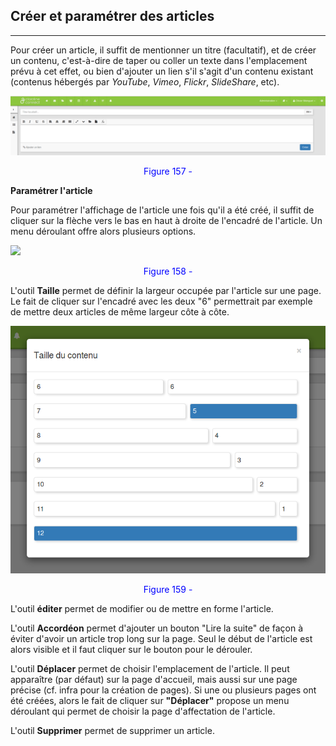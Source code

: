 ## Créer et paramétrer des articles

---

Pour créer un article, il suffit de mentionner un titre \(facultatif\), et de créer un contenu, c'est-à-dire de taper ou coller un texte dans l'emplacement prévu à cet effet, ou bien d'ajouter un lien s'il s'agit d'un contenu existant \(contenus hébergés par _YouTube_, _Vimeo_, _Flickr_, _SlideShare_, etc\).

![](images/admin_site_web.png)

<p style="text-align: center; color: blue">Figure 157 - </p>

**Paramétrer l'article**

Pour paramétrer l'affichage de l'article une fois qu'il a été créé, il suffit de cliquer sur la flèche vers le bas en haut à droite de l'encadré de l'article. Un menu déroulant offre alors plusieurs options.

![](images/paramétrer_article.png)

<p style="text-align: center; color: blue">Figure 158 - </p>

L'outil **Taille** permet de définir la largeur occupée par l'article sur une page. Le fait de cliquer sur l'encadré avec les deux "6" permettrait par exemple de mettre deux articles de même largeur côte à côte.

![](images/taille_contenu.png)

<p style="text-align: center; color: blue">Figure 159 - </p>

L'outil **éditer** permet de modifier ou de mettre en forme l'article.

L'outil **Accordéon** permet d'ajouter un bouton "Lire la suite" de façon à éviter d'avoir un article trop long sur la page. Seul le début de l'article est alors visible et il faut cliquer sur le bouton pour le dérouler.

L'outil **Déplacer** permet de choisir l'emplacement de l'article. Il peut apparaître (par défaut) sur la page d'accueil, mais aussi sur une page précise (cf. infra pour la création de pages). Si une ou plusieurs pages ont été créées, alors le fait de cliquer sur **"Déplacer"** propose un menu déroulant qui permet de choisir la page d'affectation de l'article.

L'outil **Supprimer** permet de supprimer un article.